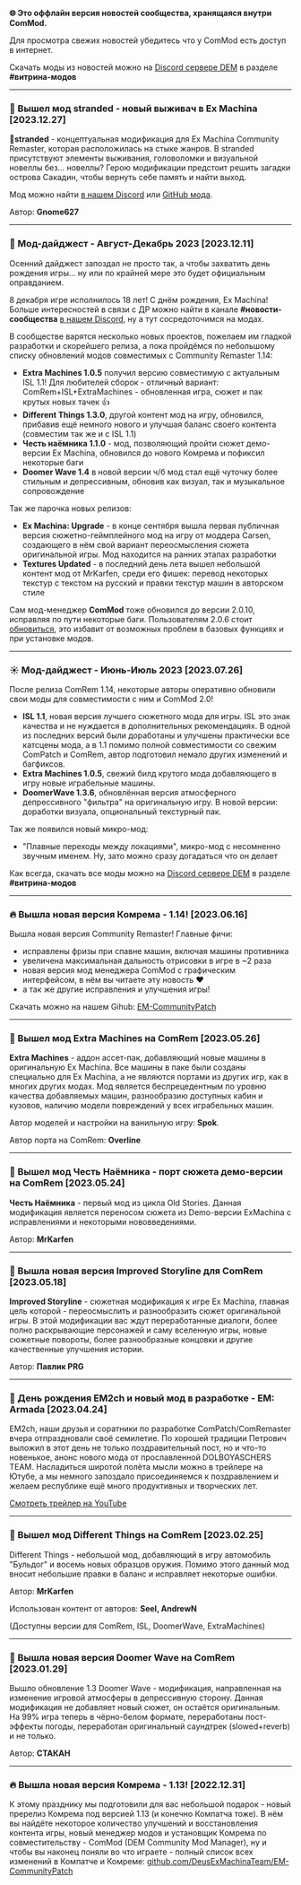**🌐 Это оффлайн версия новостей сообщества, хранящаяся внутри ComMod.**

Для просмотра свежих новостей убедитесь что у ComMod есть доступ в интернет.

Скачать моды из новостей можно на [Discord сервере DEM](https://discord.gg/deus-ex-machina-522817939616038912) в разделе **#витрина-модов**

---
### 🔧 Вышел мод stranded - новый выживач в Ex Machina [2023.12.27]

🔸**stranded** - концептуальная модификация для Ex Machina Community Remaster, которая расположилась на стыке жанров. В stranded присутствуют элементы выживания, головоломки и визуальной новеллы без... новеллы? Герою модификации предстоит решить загадки острова Сакадин, чтобы вернуть себе память и найти выход. 

Мод можно найти [в нашем Discord](https://discord.gg/deus-ex-machina-522817939616038912) или [GitHub мода](https://github.com/Gnome627/stranded).

Автор: **Gnome627**

---
### 🍂 Мод-дайджест - Август-Декабрь 2023 [2023.12.11]

Осенний дайджест запоздал не просто так, а чтобы захватить день рождения игры... ну или по крайней мере это будет официальным оправданием.

8 декабря игре исполнилось 18 лет! С днём рождения, Ex Machina! Больше интересностей в связи с ДР можно найти в канале **#новости-сообщества** [в нашем Discord](https://discord.gg/deus-ex-machina-522817939616038912), ну а тут сосредоточимся на модах.

В сообществе варятся несколько новых проектов, пожелаем им гладкой разработки и скорейшего релиза, а пока пройдёмся по небольшому списку обновлений модов совместимых с Community Remaster 1.14:
* **Extra Machines 1.0.5** получил версию совместимую с актуальным ISL 1.1! Для любителей сборок - отличный вариант: ComRem+ISL+ExtraMachines - обновленная игра, сюжет и пак крутых новых тачек 👍
* **Different Things 1.3.0**, другой контент мод на игру, обновился, прибавив ещё немного нового и улучшая баланс своего контента (совместим так же и с ISL 1.1)
* **Честь наёмника 1.1.0** - мод, позволяющий пройти сюжет демо-версии Ex Machina, обновился до нового Комрема и пофиксил некоторые баги
* **Doomer Wave 1.4** в новой версии ч/б мод стал ещё чуточку более стильным и депрессивным, обновив как визуал, так и музыкальное сопровождение

Так же парочка новых релизов:
* **Ex Machina: Upgrade** - в конце сентября вышла первая публичная версия сюжетно-геймплейного мод на игру от моддера Carsen, создающего в нём свой вариант переосмысления сюжета оригинальной игры. Мод находится на ранних этапах разработки
* **Textures Updated** - в последний день лета вышел небольшой контент мод от MrKarfen, среди его фишек: перевод некоторых текстур с текстом на русский и правки текстур машин в авторском стиле

Сам мод-менеджер **ComMod** тоже обновился до версии 2.0.10, исправляя по пути некоторые баги. Пользователям 2.0.6 стоит [обновиться](https://github.com/DeusExMachinaTeam/EM-CommunityPatch/releases/tag/v1.14-230616a), это избавит от возможных проблем в базовых функциях и при установке модов.


---
### ☀️ Мод-дайджест - Июнь-Июль 2023 [2023.07.26]

После релиза ComRem 1.14, некоторые авторы оперативно обновили свои моды для совместимости с ним и ComMod 2.0!
* **ISL 1.1**, новая версия лучшего сюжетного мода для игры.
  ISL это знак качества и не нуждается в дополнительных рекомендациях. В одной из последних версий были доработаны и улучшены практически все катсцены мода, а в 1.1 помимо полной совместимости со свежим ComPatch и ComRem, автор подготовил немало других изменений и багфиксов.
* **Extra Machines 1.0.5**, свежий билд крутого мода добавляющего в игру новые играбельные машины.
* **DoomerWave 1.3.6**, обновлённая версия атмосферного депрессивного "фильтра" на оригинальную игру. В новой версии: доработки визуала, опциональный текстурный пак.

Так же появился новый микро-мод:
* "Плавные переходы между локациями", микро-мод с несомненно звучным именем. Ну, зато можно сразу догадаться что он делает

Как всегда, скачать все моды можно на [Discord сервере DEM](https://discord.gg/deus-ex-machina-522817939616038912) в разделе **#витрина-модов**

---
### 🔥 Вышла новая версия Комрема - 1.14! [2023.06.16]

Вышла новая версия Community Remaster! Главные фичи:
* исправлены фризы при спавне машин, включая машины противника
* увеличена максимальная дальность отрисовки в игре в ~2 раза
* новая версия мод менеджера ComMod с графическим интерфейсом, в нём вы читаете эту новость ❤️
* а так же другие исправления и улучшения игры!

Скачать можно на нашем Gihub: [EM-CommunityPatch](https://github.com/DeusExMachinaTeam/EM-CommunityPatch)

---
### 🔧 Вышел мод Extra Machines на ComRem [2023.05.26]

**Extra Machines** - аддон ассет-пак, добавляющий новые машины в оригинальную Ex Machina.
Все машины в паке были созданы специально для Ex Machina, а не являются портами из других игр, как в многих других модах. Мод является беспрецедентным по уровню качества добавляемых машин, разнообразию доступных кабин и кузовов, наличию модели повреждений у всех играбельных машин.

Автор моделей и настройки на ванильную игру: **Spok**.

Автор порта на ComRem: **Overline**

---
### 🔧 Вышел мод Честь Наёмника - порт сюжета демо-версии на ComRem [2023.05.24]

**Честь Наёмника** - первый мод из цикла Old Stories.
Данная модификация является переносом сюжета из Demo-версии ExMachina с исправлениями и некоторыми нововведениями.

Автор: **MrKarfen**

---
### 🔧 Вышла новая версия Improved Storyline для ComRem [2023.05.18]

**Improved Storyline** - сюжетная модификация к игре Ex Machina, главная цель которой - переосмыслить и разнообразить сюжет оригинальной игры.
В этой модификации вас ждут переработанные диалоги, более полно раскрывающие персонажей и саму вселенную игры, новые сюжетные повороты, более разнообразные концовки и другие качественные улучшения истории.

Автор: **Павлик PRG**

---
### 🔧 День рождения EM2ch и новый мод в разработке - EM: Armada [2023.04.24]

EM2ch, наши друзья и соратники по разработке ComPatch/ComRemaster вчера отпраздновали своё семилетие.
По хорошей традиции Петрович выложил в этот день не только поздравительный пост, но и что-то новенькое, анонс нового мода от прославленной DOLBOYASCHERS TEAM. Насладиться широтой полёта мысли можно в трейлере на Ютубе, а мы немного запоздало присоединяемся к поздравлением и желаем республике ещё много продуктивных и творческих лет.

[Смотреть трейлер на YouTube](https://www.youtube.com/watch?v=CaSsOAplJw8)

---
### 🔧 Вышел мод Different Things на ComRem [2023.02.25]

Different Things - небольшой мод, добавляющий в игру автомобиль "Бульдог" и восемь новых образцов оружия. Помимо этого данный мод вносит небольшие правки в баланс и исправляет некоторые ошибки.

Автор: **MrKarfen**

Использован контент от авторов: **Seel, AndrewN**

(Доступны версии для ComRem, ISL, DoomerWave, ExtraMachines)

---
### 🔧 Вышла новая версия Doomer Wave на ComRem [2023.01.29]

Вышло обновление 1.3
Doomer Wave - модификация, направленная на изменение игровой атмосферы в депрессивную сторону. Данная модификация не добавляет новый сюжет, он остаётся оригинальным.
На 99% игра теперь в чёрно-белом формате, переработаны пост-эффекты погоды, переработан оригинальный саундтрек (slowed+reverb) и не только.

Автор: **СТАКАН**

---
### 🔥 Вышла новая версия Комрема - 1.13! [2022.12.31]

К этому празднику мы подготовили для вас небольшой подарок - новый пререлиз Комрема под версией 1.13 (и конечно Компатча тоже). В нём вы найдёте некоторое количество улучшений и восстановления контента игры, новый менеджер модов и установщик Комрема по совместительству - ComMod (DEM Community Mod Manager), ну и чтобы вы наконец поняли во что играете - полный список всех изменений в Компатче и Комреме: [github.com/DeusExMachinaTeam/EM-CommunityPatch](https://github.com/DeusExMachinaTeam/EM-CommunityPatch)
